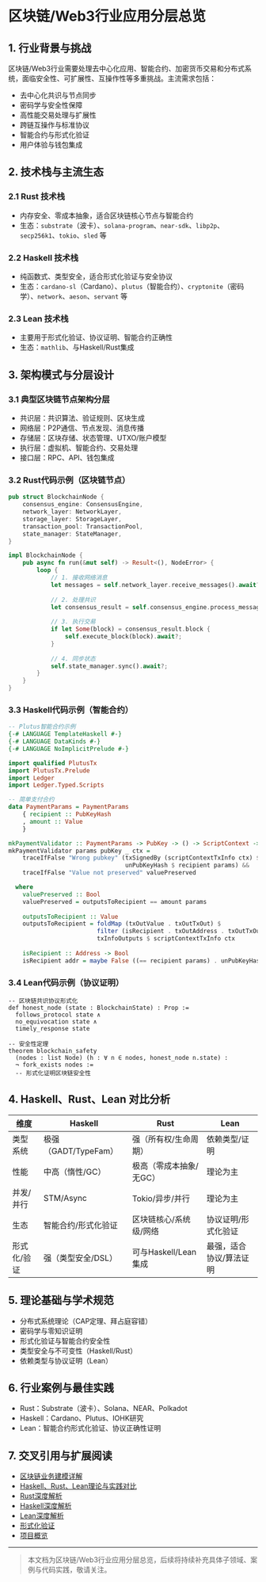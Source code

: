 # 区块链/Web3行业应用分层总览

## 1. 行业背景与挑战

区块链/Web3行业需要处理去中心化应用、智能合约、加密货币交易和分布式系统，面临安全性、可扩展性、互操作性等多重挑战。主流需求包括：

- 去中心化共识与节点同步
- 密码学与安全性保障
- 高性能交易处理与扩展性
- 跨链互操作与标准协议
- 智能合约与形式化验证
- 用户体验与钱包集成

## 2. 技术栈与主流生态

### 2.1 Rust 技术栈

- 内存安全、零成本抽象，适合区块链核心节点与智能合约
- 生态：`substrate`（波卡）、`solana-program`、`near-sdk`、`libp2p`、`secp256k1`、`tokio`、`sled` 等

### 2.2 Haskell 技术栈

- 纯函数式、类型安全，适合形式化验证与安全协议
- 生态：`cardano-sl`（Cardano）、`plutus`（智能合约）、`cryptonite`（密码学）、`network`、`aeson`、`servant` 等

### 2.3 Lean 技术栈

- 主要用于形式化验证、协议证明、智能合约正确性
- 生态：`mathlib`、与Haskell/Rust集成

## 3. 架构模式与分层设计

### 3.1 典型区块链节点架构分层

- 共识层：共识算法、验证规则、区块生成
- 网络层：P2P通信、节点发现、消息传播
- 存储层：区块存储、状态管理、UTXO/账户模型
- 执行层：虚拟机、智能合约、交易处理
- 接口层：RPC、API、钱包集成

### 3.2 Rust代码示例（区块链节点）

```rust
pub struct BlockchainNode {
    consensus_engine: ConsensusEngine,
    network_layer: NetworkLayer,
    storage_layer: StorageLayer,
    transaction_pool: TransactionPool,
    state_manager: StateManager,
}

impl BlockchainNode {
    pub async fn run(&mut self) -> Result<(), NodeError> {
        loop {
            // 1. 接收网络消息
            let messages = self.network_layer.receive_messages().await?;
            
            // 2. 处理共识
            let consensus_result = self.consensus_engine.process_messages(messages).await?;
            
            // 3. 执行交易
            if let Some(block) = consensus_result.block {
                self.execute_block(block).await?;
            }
            
            // 4. 同步状态
            self.state_manager.sync().await?;
        }
    }
}
```

### 3.3 Haskell代码示例（智能合约）

```haskell
-- Plutus智能合约示例
{-# LANGUAGE TemplateHaskell #-}
{-# LANGUAGE DataKinds #-}
{-# LANGUAGE NoImplicitPrelude #-}

import qualified PlutusTx
import PlutusTx.Prelude
import Ledger
import Ledger.Typed.Scripts

-- 简单支付合约
data PaymentParams = PaymentParams
    { recipient :: PubKeyHash
    , amount :: Value
    }

mkPaymentValidator :: PaymentParams -> PubKey -> () -> ScriptContext -> Bool
mkPaymentValidator params pubKey _ ctx =
    traceIfFalse "Wrong pubkey" (txSignedBy (scriptContextTxInfo ctx) $ 
                                 unPubKeyHash $ recipient params) &&
    traceIfFalse "Value not preserved" valuePreserved

  where
    valuePreserved :: Bool
    valuePreserved = outputsToRecipient == amount params
    
    outputsToRecipient :: Value
    outputsToRecipient = foldMap (txOutValue . txOutTxOut) $ 
                         filter (isRecipient . txOutAddress . txOutTxOut) $ 
                         txInfoOutputs $ scriptContextTxInfo ctx
    
    isRecipient :: Address -> Bool
    isRecipient addr = maybe False ((== recipient params) . unPubKeyHash) $ toPubKeyHash addr
```

### 3.4 Lean代码示例（协议证明）

```lean
-- 区块链共识协议形式化
def honest_node (state : BlockchainState) : Prop :=
  follows_protocol state ∧ 
  no_equivocation state ∧
  timely_response state

-- 安全性定理
theorem blockchain_safety 
  (nodes : list Node) (h : ∀ n ∈ nodes, honest_node n.state) :
  ¬ fork_exists nodes :=
  -- 形式化证明区块链安全性
```

## 4. Haskell、Rust、Lean 对比分析

| 维度         | Haskell                  | Rust                        | Lean                      |
|--------------|--------------------------|-----------------------------|---------------------------|
| 类型系统     | 极强（GADT/TypeFam）     | 强（所有权/生命周期）        | 依赖类型/证明              |
| 性能         | 中高（惰性/GC）          | 极高（零成本抽象/无GC）      | 理论为主                   |
| 并发/并行    | STM/Async                | Tokio/异步/并行             | 理论为主                   |
| 生态         | 智能合约/形式化验证       | 区块链核心/系统级/网络       | 协议证明/形式化验证         |
| 形式化/验证  | 强（类型安全/DSL）        | 可与Haskell/Lean集成         | 最强，适合协议/算法证明     |

## 5. 理论基础与学术规范

- 分布式系统理论（CAP定理、拜占庭容错）
- 密码学与零知识证明
- 形式化验证与智能合约安全性
- 类型安全与不可变性（Haskell/Rust）
- 依赖类型与协议证明（Lean）

## 6. 行业案例与最佳实践

- Rust：Substrate（波卡）、Solana、NEAR、Polkadot
- Haskell：Cardano、Plutus、IOHK研究
- Lean：智能合约形式化验证、协议正确性证明

## 7. 交叉引用与扩展阅读

- [区块链业务建模详解](./003-Blockchain-Business-Modeling.md)
- [Haskell、Rust、Lean理论与实践对比](./002-Blockchain-Haskell-Rust-Lean.md)
- [Rust深度解析](../../08-Programming-Languages/004-Rust-Deep-Dive.md)
- [Haskell深度解析](../../08-Programming-Languages/003-Haskell-Deep-Dive.md)
- [Lean深度解析](../../08-Programming-Languages/005-Lean-Deep-Dive.md)
- [形式化验证](../../09-Formal-Methods/001-Formal-Verification.md)
- [项目概览](../../10-Integration/001-Project-Overview.md)

---

> 本文档为区块链/Web3行业应用分层总览，后续将持续补充具体子领域、案例与代码实践，敬请关注。

